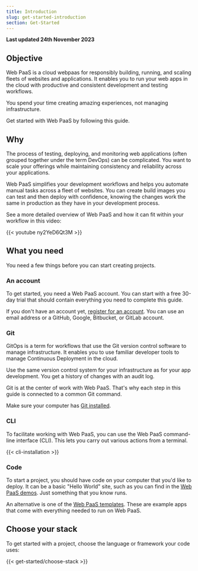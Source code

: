```yaml
---
title: Introduction
slug: get-started-introduction
section: Get-Started
---
```


**Last updated 24th November 2023**



## Objective  

Web PaaS is a cloud webpaas for responsibly building, running, and scaling fleets of websites and applications.
It enables you to run your web apps in the cloud with productive and consistent development and testing workflows.

You spend your time creating amazing experiences, not managing infrastructure.

Get started with Web PaaS by following this guide.

## Why

The process of testing, deploying, and monitoring web applications (often grouped together under the term DevOps)
can be complicated.
You want to scale your offerings while maintaining consistency and reliability across your applications.

Web PaaS simplifies your development workflows and helps you automate manual tasks across a fleet of websites.
You can create build images you can test and then deploy with confidence,
knowing the changes work the same in production as they have in your development process.

See a more detailed overview of Web PaaS and how it can fit within your workflow in this video:

{{< youtube ny2YeD6Qt3M >}}

## What you need

You need a few things before you can start creating projects.

### An account

To get started, you need a Web PaaS account.
You can start with a free 30-day trial that should contain everything you need to complete this guide.

If you don't have an account yet, [register for an account](https://auth.api.platform.sh/register).
You can use an email address or a GitHub, Google, Bitbucket, or GitLab account.

### Git

GitOps is a term for workflows that use the Git version control software to manage infrastructure.
It enables you to use familiar developer tools to manage Continuous Deployment in the cloud.

Use the same version control system for your infrastructure as for your app development.
You get a history of changes with an audit log.

Git is at the center of work with Web PaaS.
That's why each step in this guide is connected to a common Git command.

Make sure your computer has [Git installed](https://git-scm.com/downloads).

### CLI

To facilitate working with Web PaaS, you can use the Web PaaS command-line interface (CLI).
This lets you carry out various actions from a terminal.

{{< cli-installation >}}

### Code

To start a project, you should have code on your computer that you'd like to deploy.
It can be a basic "Hello World" site, such as you can find in the [Web PaaS demos](https://github.com/platformsh-demos).
Just something that you know runs.

An alternative is one of the [Web PaaS templates](../get-started-development/templates).
These are example apps that come with everything needed to run on Web PaaS.

## Choose your stack

To get started with a project, choose the language or framework your code uses:

{{< get-started/choose-stack >}}
